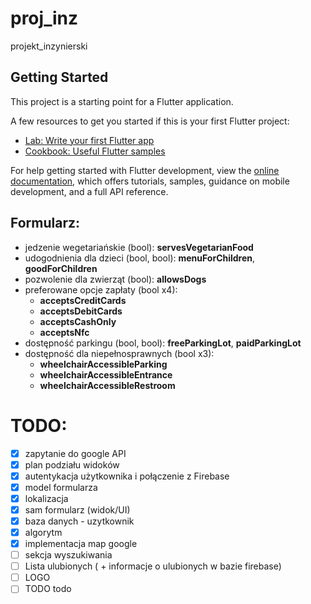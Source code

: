 # proj_inz

projekt_inzynierski

## Getting Started

This project is a starting point for a Flutter application.

A few resources to get you started if this is your first Flutter project:

- [Lab: Write your first Flutter app](https://docs.flutter.dev/get-started/codelab)
- [Cookbook: Useful Flutter samples](https://docs.flutter.dev/cookbook)

For help getting started with Flutter development, view the
[online documentation](https://docs.flutter.dev/), which offers tutorials,
samples, guidance on mobile development, and a full API reference.


## Formularz:
- jedzenie wegetariańskie (bool): **servesVegetarianFood**
- udogodnienia dla dzieci (bool, bool): **menuForChildren**, **goodForChildren**
- pozwolenie dla zwierząt (bool): **allowsDogs**
- preferowane opcje zapłaty (bool x4):
    - **acceptsCreditCards**
    - **acceptsDebitCards**
    - **acceptsCashOnly**
    - **acceptsNfc**
- dostępność parkingu (bool, bool): **freeParkingLot**, **paidParkingLot**
- dostępność dla niepełnosprawnych (bool x3):
    - **wheelchairAccessibleParking**
    - **wheelchairAccessibleEntrance**
    - **wheelchairAccessibleRestroom**

# TODO:
- [x] zapytanie do google API
- [x] plan podziału widoków
- [x] autentykacja użytkownika i połączenie z Firebase
- [x] model formularza
- [x] lokalizacja
- [x] sam formularz (widok/UI)
- [x] baza danych - uzytkownik
- [x] algorytm
- [x] implementacja map google
- [ ] sekcja wyszukiwania
- [ ] Lista ulubionych ( + informacje o ulubionych w bazie firebase)
- [ ] LOGO
- [ ] TODO todo
